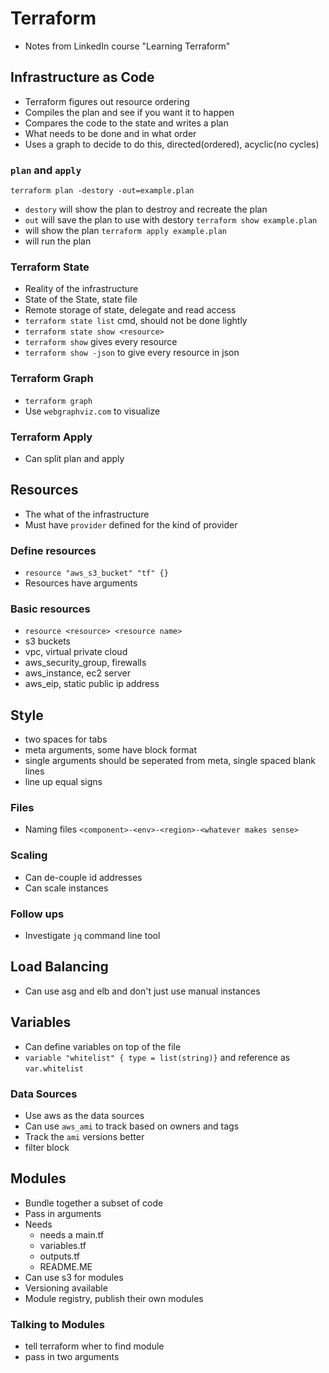 # Terraform
* Notes from LinkedIn course "Learning Terraform"

## Infrastructure as Code
* Terraform figures out resource ordering
* Compiles the plan and see if you want it to happen
* Compares the code to the state and writes a plan
* What needs to be done and in what order
* Uses a graph to decide to do this, directed(ordered), acyclic(no cycles)

### `plan` and `apply`
`terraform plan -destory -out=example.plan`
* `destory` will show the plan to destroy and recreate the plan
* `out` will save the plan to use with destory
`terraform show example.plan`
* will show the plan
`terraform apply example.plan`
* will run the plan

### Terraform State
* Reality of the infrastructure
* State of the State, state file
* Remote storage of state, delegate and read access
* `terraform state list` cmd, should not be done lightly 
* `terraform state show <resource>`
* `terraform show` gives every resource
* `terraform show -json` to give every resource in json

### Terraform Graph
* `terraform graph`
* Use `webgraphviz.com` to visualize

### Terraform Apply
* Can split plan and apply

## Resources
* The what of the infrastructure
* Must have `provider` defined for the kind of provider

### Define resources
* `resource "aws_s3_bucket" "tf" {}`
* Resources have arguments

### Basic resources
* `resource <resource> <resource name>`
* s3 buckets
* vpc, virtual private cloud
* aws_security_group, firewalls
* aws_instance, ec2 server
* aws_eip, static public ip address
 
## Style
* two spaces for tabs
* meta arguments, some have block format
* single arguments should be seperated from meta, single spaced blank lines
* line up equal signs

### Files
* Naming files `<component>-<env>-<region>-<whatever makes sense>`

### Scaling
* Can de-couple id addresses
* Can scale instances

### Follow ups
* Investigate `jq` command line tool

## Load Balancing
* Can use asg and elb and don't just use manual instances

## Variables
* Can define variables on top of the file
* `variable "whitelist" { type = list(string)}` and reference as `var.whitelist`

### Data Sources
* Use aws as the data sources
* Can use `aws_ami` to track based on owners and tags
* Track the `ami` versions better
* filter block

## Modules
* Bundle together a subset of code
* Pass in arguments
* Needs
  * needs a main.tf
  * variables.tf
  * outputs.tf
  * README.ME
* Can use s3 for modules
* Versioning available
* Module registry, publish their own modules

### Talking to Modules
* tell terraform wher to find module
* pass in two arguments

